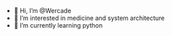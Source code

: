 - 👋 Hi, I’m @Wercade
- 👀 I’m interested in medicine and system architecture
- 🌱 I’m currently learning python

<!---
Wercade/Wercade is a ✨ special ✨ repository because its `README.md` (this file) appears on your GitHub profile.
You can click the Preview link to take a look at your changes.
--->
